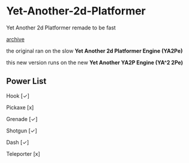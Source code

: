 # Yet-Another-2d-Platformer
Yet Another 2d Platformer remade to be fast

[archive](https://github.com/loglot/yet-another-2d-platformer-archive)

the original ran on the slow **Yet Another 2d Platformer Engine (YA2Pe)**

this new version runs on the new **Yet Another YA2P Engine (YA^2 2Pe)**

## Power List
Hook [✓]

Pickaxe [x]

Grenade [✓]

Shotgun [✓]

Dash [✓]

Teleporter [x]
